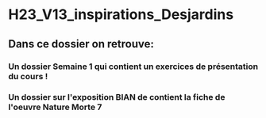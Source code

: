 # H23_V13_inspirations_Desjardins
## Dans ce dossier on retrouve:
### Un dossier Semaine 1 qui contient un exercices de présentation du cours !
### Un dossier sur l'exposition BIAN de contient la fiche de l'oeuvre Nature Morte 7
